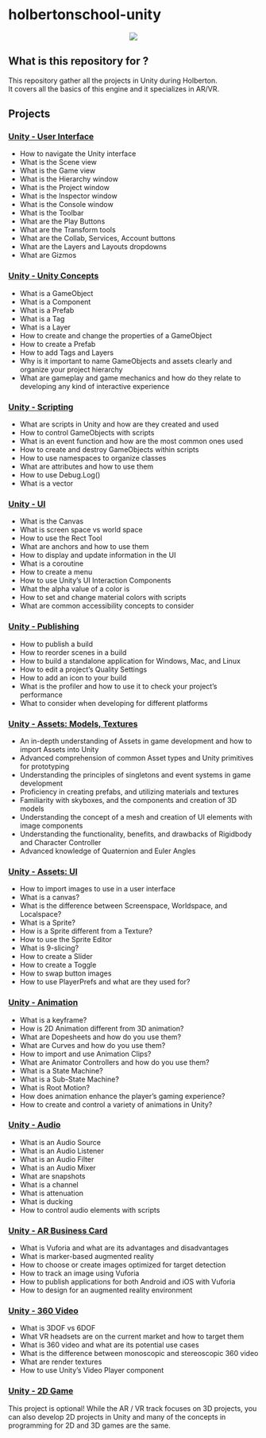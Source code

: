 # holbertonschool-unity

<p align="center">
  <img src="https://www.perforce.com/sites/default/files/styles/social_preview_image/public/image/2021-01/image-blog-vcs-unity-virtual-production.jpg?itok=Gu2PIOS7">
</p>

## What is this repository for ?

This repository gather all the projects in Unity during Holberton. <br>
It covers all the basics of this engine and it specializes in AR/VR.

## Projects

### [Unity - User Interface](./unity-user_interface/)
- How to navigate the Unity interface
- What is the Scene view
- What is the Game view
- What is the Hierarchy window
- What is the Project window
- What is the Inspector window
- What is the Console window
- What is the Toolbar
- What are the Play Buttons
- What are the Transform tools
- What are the Collab, Services, Account buttons
- What are the Layers and Layouts dropdowns
- What are Gizmos

### [Unity - Unity Concepts](./unity_concepts/)
- What is a GameObject
- What is a Component
- What is a Prefab
- What is a Tag
- What is a Layer
- How to create and change the properties of a GameObject
- How to create a Prefab
- How to add Tags and Layers
- Why is it important to name GameObjects and assets clearly and organize your project hierarchy
- What are gameplay and game mechanics and how do they relate to developing any kind of interactive experience

### [Unity - Scripting](https://github.com/Pierre-Dureau/holbertonschool-0x02-unity-scripting)
- What are scripts in Unity and how are they created and used
- How to control GameObjects with scripts
- What is an event function and how are the most common ones used
- How to create and destroy GameObjects within scripts
- How to use namespaces to organize classes
- What are attributes and how to use them
- How to use Debug.Log()
- What is a vector

### [Unity - UI](https://github.com/Pierre-Dureau/holbertonschool-0x03-unity-ui)
- What is the Canvas
- What is screen space vs world space
- How to use the Rect Tool
- What are anchors and how to use them
- How to display and update information in the UI
- What is a coroutine
- How to create a menu
- How to use Unity’s UI Interaction Components
- What the alpha value of a color is
- How to set and change material colors with scripts
- What are common accessibility concepts to consider

### [Unity - Publishing](./unity_publishing/)
- How to publish a build
- How to reorder scenes in a build
- How to build a standalone application for Windows, Mac, and Linux
- How to edit a project’s Quality Settings
- How to add an icon to your build
- What is the profiler and how to use it to check your project’s performance
- What to consider when developing for different platforms

### [Unity - Assets: Models, Textures](./unity-assets_models_textures/)
- An in-depth understanding of Assets in game development and how to import Assets into Unity
- Advanced comprehension of common Asset types and Unity primitives for prototyping
- Understanding the principles of singletons and event systems in game development
- Proficiency in creating prefabs, and utilizing materials and textures
- Familiarity with skyboxes, and the components and creation of 3D models
- Understanding the concept of a mesh and creation of UI elements with image components
- Understanding the functionality, benefits, and drawbacks of Rigidbody and Character Controller
- Advanced knowledge of Quaternion and Euler Angles

### [Unity - Assets: UI](./unity-assets_ui/)
- How to import images to use in a user interface
- What is a canvas?
- What is the difference between Screenspace, Worldspace, and Localspace?
- What is a Sprite?
- How is a Sprite different from a Texture?
- How to use the Sprite Editor
- What is 9-slicing?
- How to create a Slider
- How to create a Toggle
- How to swap button images
- How to use PlayerPrefs and what are they used for?

### [Unity - Animation](./unity-animation/)
- What is a keyframe?
- How is 2D Animation different from 3D animation?
- What are Dopesheets and how do you use them?
- What are Curves and how do you use them?
- How to import and use Animation Clips?
- What are Animator Controllers and how do you use them?
- What is a State Machine?
- What is a Sub-State Machine?
- What is Root Motion?
- How does animation enhance the player’s gaming experience?
- How to create and control a variety of animations in Unity?

### [Unity - Audio](./unity-audio/)
- What is an Audio Source
- What is an Audio Listener
- What is an Audio Filter
- What is an Audio Mixer
- What are snapshots
- What is a channel
- What is attenuation
- What is ducking
- How to control audio elements with scripts

### [Unity - AR Business Card](./unity_ar_business_card/)
- What is Vuforia and what are its advantages and disadvantages
- What is marker-based augmented reality
- How to choose or create images optimized for target detection
- How to track an image using Vuforia
- How to publish applications for both Android and iOS with Vuforia
- How to design for an augmented reality environment

### [Unity - 360 Video](https://github.com/Pierre-Dureau/holbertonschool-0x0A-unity-360_video_tour)
- What is 3DOF vs 6DOF
- What VR headsets are on the current market and how to target them
- What is 360 video and what are its potential use cases
- What is the difference between monoscopic and stereoscopic 360 video
- What are render textures
- How to use Unity’s Video Player component

### [Unity - 2D Game](./MarioBros/)
This project is optional! While the AR / VR track focuses on 3D projects,
you can also develop 2D projects in Unity and many of the concepts in programming for 2D and 3D games are the same.
